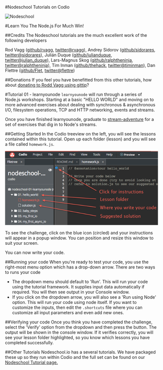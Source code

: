 #Nodeschool Tutorials on Codio

![Nodeschool](http://nodeschool.io/images/nodeschool.png)

#Learn You The Node.js For Much Win!

##Credits
The Nodeschool tutorials are the much excellent work of the following developers

Rod Vagg ([github/rvagg](https://github.com/rvagg), [twitter@rvagg](http://twitter.com/rvagg)), 
Andrey Sidorov ([github/sidorares](https://github.com/sidorares), [twitter@sidorares](http://twitter.com/sidorares)), 
Julián Duque ([github/julianduque](https://github.com/julianduque), [twitter@julian_duque](http://twitter.com/julian_duque)), 
Lars-Magnus Skog ([github/ralphtheninja](https://github.com/ralphtheninja), [twitter@ralphtheninja](http://twitter.com/ralphtheninja)), 
Tim Inman ([github/thehack](https://github.com/thehack), [twitter@timinman](http://twitter.com/timinman)), 
Dan Flettre ([github/Flet](https://github.com/Flet), [twitter@flettre](http://twitter.com/flettre)) 

##Donations
If you feel you have benefitted from this other tutorials, how about [donating to Rodd Vagg using gittip](https://www.gittip.com/rvagg/)?

#Tutorial 01 - learnyounode
`learnyounode` will run through a series of Node.js workshops. Starting at a basic "HELLO WORLD" and moving on to more advanced exercises about dealing with synchronous & asynchronous I/O, filesystem operations, TCP and HTTP networking, events and streams.

Once you have finished learnyounode, graduate to [stream-adventure]() for a set of exercises that dig in to Node's streams.

##Getting Started
In the Codio treeview on the left, you will see the lessons contained within this tutorial. Open up each folder (lesson) and you will see a file called `homework.js`. 

![tree](stuff/tree.png)

To see the challenge, click on the blue icon (circled) and your instructions will appear in a popup window. You can position and resize this window to suit your screen.

You can now write your code. 

##Running your code
When you're ready to test your code, you use the right-most menu option which has a drop-down arrow. There are two ways to runs your code

- The dropdown menu should default to 'Run'. This will run your code using the tutorial framework. It supplies input data automatically if required. You will then see output in your Console window.
- If you click on the dropdown arrow, you will also see a 'Run using Node' option. This will run your code using node itself. If you want to customize the inputs, then edit the `.shortcuts` file where you can customize all input parameters and even add new ones.

##Verifying your code
Once you think you have completed the challenge, select the 'Verify' option from the dropdown and then press the button. The output will be shown in the console window. If it verifies correctly, you will see your lesson folder highlighted, so you know which lessons you have completed successfully.

##Other Tutorials
Nodeschool.io has a several tutorials. We have packaged these up so they run within Codio and the full set can be found on our [Nodeschool Tutorial page.](http://codio.com/tutorials)
